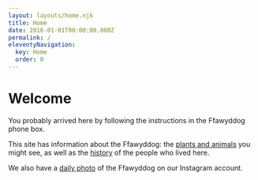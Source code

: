 ```yaml
---
layout: layouts/home.njk
title: Home
date: 2016-01-01T00:00:00.000Z
permalink: /
eleventyNavigation:
  key: Home
  order: 0
---
```

# Welcome

You probably arrived here by following the instructions in the Ffawyddog phone box.

This site has information about the Ffawyddog: the [plants and animals](/nature/index.html) you might see, as well as the [history](/history/index.html) of the people who lived here.

We also have a [daily photo](/photos/index.html) of the Ffawyddog on our Instagram account.